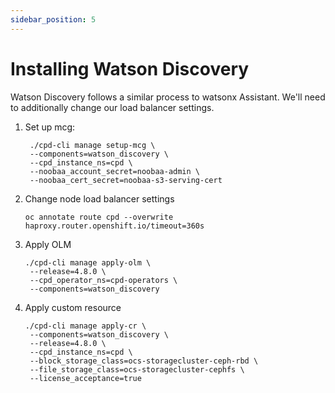 ```yaml
---
sidebar_position: 5
---
```



# Installing Watson Discovery

Watson Discovery follows a similar process to watsonx Assistant. We'll need to additionally change our load balancer settings.

1. Set up mcg:

   ```shell
    ./cpd-cli manage setup-mcg \
    --components=watson_discovery \
    --cpd_instance_ns=cpd \
    --noobaa_account_secret=noobaa-admin \
    --noobaa_cert_secret=noobaa-s3-serving-cert
   ```

2. Change node load balancer settings

   ```shell
   oc annotate route cpd --overwrite haproxy.router.openshift.io/timeout=360s
   ```

3. Apply OLM

   ```shell
   ./cpd-cli manage apply-olm \
    --release=4.8.0 \
    --cpd_operator_ns=cpd-operators \
    --components=watson_discovery
   ```

4. Apply custom resource

   ```shell
   ./cpd-cli manage apply-cr \
    --components=watson_discovery \
    --release=4.8.0 \
    --cpd_instance_ns=cpd \
    --block_storage_class=ocs-storagecluster-ceph-rbd \
    --file_storage_class=ocs-storagecluster-cephfs \
    --license_acceptance=true
   ```
